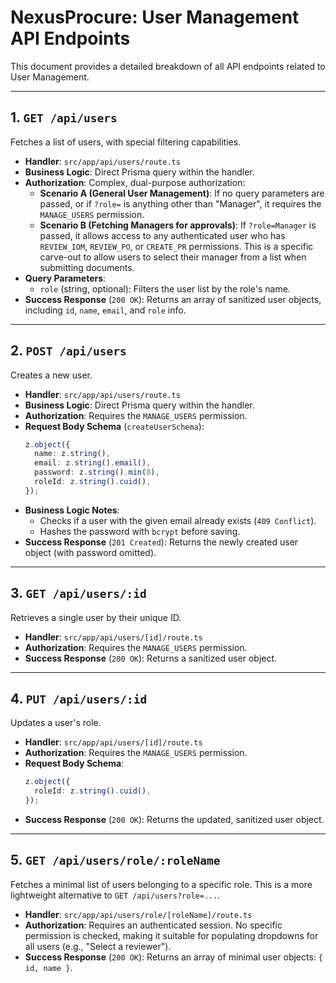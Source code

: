 # NexusProcure: User Management API Endpoints

This document provides a detailed breakdown of all API endpoints related to User Management.

---

## 1. `GET /api/users`

Fetches a list of users, with special filtering capabilities.

*   **Handler**: `src/app/api/users/route.ts`
*   **Business Logic**: Direct Prisma query within the handler.
*   **Authorization**: Complex, dual-purpose authorization:
    *   **Scenario A (General User Management)**: If no query parameters are passed, or if `?role=` is anything other than "Manager", it requires the `MANAGE_USERS` permission.
    *   **Scenario B (Fetching Managers for approvals)**: If `?role=Manager` is passed, it allows access to any authenticated user who has `REVIEW_IOM`, `REVIEW_PO`, or `CREATE_PR` permissions. This is a specific carve-out to allow users to select their manager from a list when submitting documents.
*   **Query Parameters**:
    *   `role` (string, optional): Filters the user list by the role's name.
*   **Success Response** (`200 OK`): Returns an array of sanitized user objects, including `id`, `name`, `email`, and `role` info.

---

## 2. `POST /api/users`

Creates a new user.

*   **Handler**: `src/app/api/users/route.ts`
*   **Business Logic**: Direct Prisma query within the handler.
*   **Authorization**: Requires the `MANAGE_USERS` permission.
*   **Request Body Schema** (`createUserSchema`):
    ```typescript
    z.object({
      name: z.string(),
      email: z.string().email(),
      password: z.string().min(8),
      roleId: z.string().cuid(),
    });
    ```
*   **Business Logic Notes**:
    *   Checks if a user with the given email already exists (`409 Conflict`).
    *   Hashes the password with `bcrypt` before saving.
*   **Success Response** (`201 Created`): Returns the newly created user object (with password omitted).

---

## 3. `GET /api/users/:id`

Retrieves a single user by their unique ID.

*   **Handler**: `src/app/api/users/[id]/route.ts`
*   **Authorization**: Requires the `MANAGE_USERS` permission.
*   **Success Response** (`200 OK`): Returns a sanitized user object.

---

## 4. `PUT /api/users/:id`

Updates a user's role.

*   **Handler**: `src/app/api/users/[id]/route.ts`
*   **Authorization**: Requires the `MANAGE_USERS` permission.
*   **Request Body Schema**:
    ```typescript
    z.object({
      roleId: z.string().cuid(),
    });
    ```
*   **Success Response** (`200 OK`): Returns the updated, sanitized user object.

---

## 5. `GET /api/users/role/:roleName`

Fetches a minimal list of users belonging to a specific role. This is a more lightweight alternative to `GET /api/users?role=...`.

*   **Handler**: `src/app/api/users/role/[roleName]/route.ts`
*   **Authorization**: Requires an authenticated session. No specific permission is checked, making it suitable for populating dropdowns for all users (e.g., "Select a reviewer").
*   **Success Response** (`200 OK`): Returns an array of minimal user objects: `{ id, name }`.
